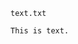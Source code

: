 <!-- >>>>>> BEGIN GENERATED FILE (include): SOURCE C:/Users/Burdette/Documents/GitHub/markdown_helper/test/include/templates/text_text.md -->
<!-- >>>>>> BEGIN INCLUDED FILE (text): SOURCE C:/Users/Burdette/Documents/GitHub/markdown_helper/test/include/templates/../includes/text.txt -->
<code>text.txt</code>
```text
This is text.
```
<!-- <<<<<< END INCLUDED FILE (text): SOURCE C:/Users/Burdette/Documents/GitHub/markdown_helper/test/include/templates/../includes/text.txt -->
<!-- <<<<<< END GENERATED FILE (include): SOURCE C:/Users/Burdette/Documents/GitHub/markdown_helper/test/include/templates/text_text.md -->
